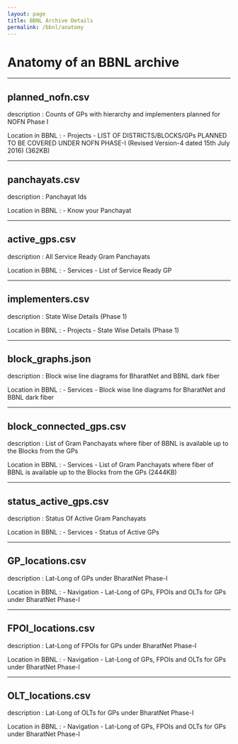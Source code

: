```yaml
---
layout: page
title: BBNL Archive Details
permalink: /bbnl/anatomy
---
```


# Anatomy of an BBNL archive

---

## planned_nofn.csv

description
: Counts of GPs with hierarchy and implementers planned for NOFN Phase I

Location in BBNL
: - Projects
    - LIST OF DISTRICTS/BLOCKS/GPs PLANNED TO BE COVERED UNDER NOFN PHASE-I (Revised Version-4 dated 15th July 2016) (362KB)


---

## panchayats.csv

description
: Panchayat Ids

Location in BBNL
: - Know your Panchayat


---

## active_gps.csv

description
: All Service Ready Gram Panchayats

Location in BBNL
: - Services
    - List of Service Ready GP


---

## implementers.csv

description
: State Wise Details (Phase 1)

Location in BBNL
: - Projects
    - State Wise Details (Phase 1)


---

## block_graphs.json

description
: Block wise line diagrams for BharatNet and BBNL dark fiber

Location in BBNL
: - Services
    - Block wise line diagrams for BharatNet and BBNL dark fiber


---

## block_connected_gps.csv

description
: List of Gram Panchayats where fiber of BBNL is available up to the Blocks from the GPs

Location in BBNL
: - Services
    - List of Gram Panchayats where fiber of BBNL is available up to the Blocks from the GPs (2444KB)


---

## status_active_gps.csv

description
: Status Of Active Gram Panchayats

Location in BBNL
: - Services
    - Status of Active GPs


---

## GP_locations.csv

description
: Lat-Long of GPs under BharatNet Phase-I

Location in BBNL
: - Navigation
    - Lat-Long of GPs, FPOIs and OLTs  for GPs under BharatNet Phase-I

---

## FPOI_locations.csv

description
: Lat-Long of FPOIs for GPs under BharatNet Phase-I

Location in BBNL
: - Navigation
    - Lat-Long of GPs, FPOIs and OLTs  for GPs under BharatNet Phase-I

---

## OLT_locations.csv

description
: Lat-Long of OLTs for GPs under BharatNet Phase-I

Location in BBNL
: - Navigation
    - Lat-Long of GPs, FPOIs and OLTs  for GPs under BharatNet Phase-I


